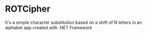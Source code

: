 # ROTCipher
It's a simple character substitution based on a shift of N letters in an alphabet app created with .NET Framework
